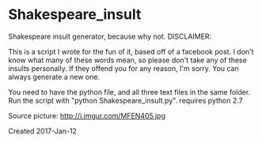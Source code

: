 # Shakespeare_insult
Shakespeare insult generator, because why not. 
DISCLAIMER:

This is a script I wrote for the fun of it, based off of a facebook post. I don't know what many of these words mean, so please don't take any of these insults personally. If they offend you for any reason, I'm sorry. You can always generate a new one. 

You need to have the python file, and all three text files in the same folder. Run the script with "python Shakespeare_insult.py". requires python 2.7

Source picture: http://i.imgur.com/MFEN405.jpg

Created 2017-Jan-12

